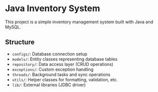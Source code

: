# Java Inventory System

This project is a simple inventory management system built with Java and MySQL.

## Structure
- `configs/`: Database connection setup
- `models/`: Entity classes representing database tables
- `repository/`: Data access layer (CRUD operations)
- `exceptions/`: Custom exception handling
- `threads/`: Background tasks and sync operations
- `utils/`: Helper classes for formatting, validation, etc.
- `lib/`: External libraries (JDBC driver)